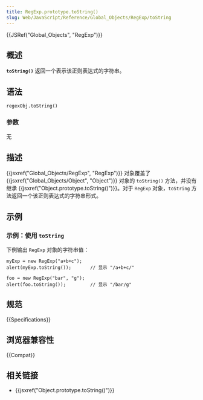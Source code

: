 ```yaml
---
title: RegExp.prototype.toString()
slug: Web/JavaScript/Reference/Global_Objects/RegExp/toString
---
```


{{JSRef("Global_Objects", "RegExp")}}

## 概述

**`toString()`** 返回一个表示该正则表达式的字符串。

## 语法

```plain
regexObj.toString()
```

### 参数

无

## 描述

{{jsxref("Global_Objects/RegExp", "RegExp")}} 对象覆盖了 {{jsxref("Global_Objects/Object", "Object")}} 对象的 `toString()` 方法，并没有继承 {{jsxref("Object.prototype.toString()")}}。对于 `RegExp` 对象，`toString` 方法返回一个该正则表达式的字符串形式。

## 示例

### 示例：使用 `toString`

下例输出 `RegExp` 对象的字符串值：

```plain
myExp = new RegExp("a+b+c");
alert(myExp.toString());       // 显示 "/a+b+c/"

foo = new RegExp("bar", "g");
alert(foo.toString());         // 显示 "/bar/g"
```

## 规范

{{Specifications}}

## 浏览器兼容性

{{Compat}}

## 相关链接

- {{jsxref("Object.prototype.toString()")}}
